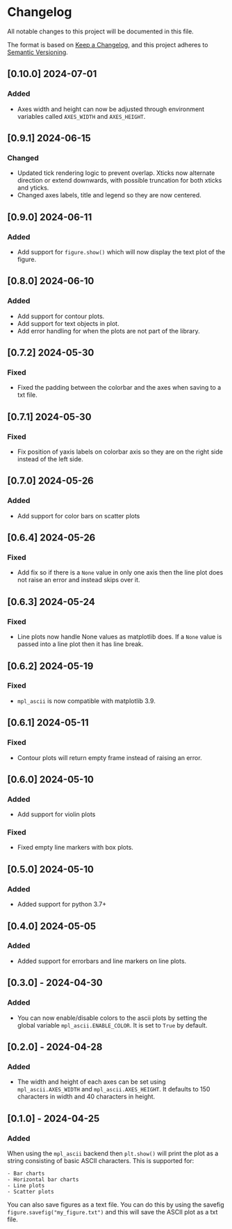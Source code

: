 # Changelog

All notable changes to this project will be documented in this file.

The format is based on [Keep a Changelog](https://keepachangelog.com/en/1.1.0/),
and this project adheres to [Semantic Versioning](https://semver.org/spec/v2.0.0.html).

## [0.10.0] 2024-07-01

### Added
- Axes width and height can now be adjusted through environment variables called `AXES_WIDTH` and `AXES_HEIGHT`.

## [0.9.1] 2024-06-15

### Changed

- Updated tick rendering logic to prevent overlap. Xticks now alternate direction or extend downwards, with possible truncation for both xticks and yticks.
- Changed axes labels, title and legend so they are now centered.

## [0.9.0] 2024-06-11

### Added

- Add support for `figure.show()` which will now display the text plot of the figure.

## [0.8.0] 2024-06-10

### Added

- Add support for contour plots.
- Add support for text objects in plot.
- Add error handling for when the plots are not part of the library.

## [0.7.2] 2024-05-30

### Fixed

- Fixed the padding between the colorbar and the axes when saving to a txt file.

## [0.7.1] 2024-05-30

### Fixed

- Fix position of yaxis labels on colorbar axis so they are on the right side instead of the left side.

## [0.7.0] 2024-05-26

### Added

- Add support for color bars on scatter plots

## [0.6.4] 2024-05-26

### Fixed

- Add fix so if there is a `None` value in only one axis then the line plot does not raise an error and instead skips over it.

## [0.6.3] 2024-05-24

### Fixed

- Line plots now handle None values as matplotlib does. If a `None` value is passed into a line plot then it has line break.

## [0.6.2] 2024-05-19

### Fixed

- `mpl_ascii` is now compatible with matplotlib 3.9.

## [0.6.1] 2024-05-11

### Fixed

- Contour plots will return empty frame instead of raising an error.

## [0.6.0] 2024-05-10

### Added

- Add support for violin plots

### Fixed

- Fixed empty line markers with box plots.

## [0.5.0] 2024-05-10

### Added

- Added support for python 3.7+

## [0.4.0] 2024-05-05

### Added

- Added support for errorbars and line markers on line plots.

## [0.3.0] - 2024-04-30

### Added

- You can now enable/disable colors to the ascii plots by setting the global variable `mpl_ascii.ENABLE_COLOR`. It is set to `True` by default.

## [0.2.0] - 2024-04-28

### Added

- The width and height of each axes can be set using `mpl_ascii.AXES_WIDTH` and `mpl_ascii.AXES_HEIGHT`. It defaults to 150 characters in width and 40 characters in height.

## [0.1.0] - 2024-04-25

### Added

When using the `mpl_ascii` backend then `plt.show()` will print the plot as a string consisting of basic ASCII characters. This is supported for:

    - Bar charts
    - Horizontal bar charts
    - Line plots
    - Scatter plots

You can also save figures as a text file. You can do this by using the savefig `figure.savefig("my_figure.txt")` and this will save the ASCII plot as a txt file.


